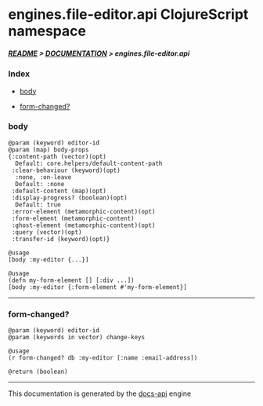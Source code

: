 
# engines.file-editor.api ClojureScript namespace

##### [README](../../../../README.md) > [DOCUMENTATION](../../../COVER.md) > engines.file-editor.api

### Index

- [body](#body)

- [form-changed?](#form-changed)

### body

```
@param (keyword) editor-id
@param (map) body-props
{:content-path (vector)(opt)
  Default: core.helpers/default-content-path
 :clear-behaviour (keyword)(opt)
  :none, :on-leave
  Default: :none
 :default-content (map)(opt)
 :display-progress? (boolean)(opt)
  Default: true
 :error-element (metamorphic-content)(opt)
 :form-element (metamorphic-content)
 :ghost-element (metamorphic-content)(opt)
 :query (vector)(opt)
 :transfer-id (keyword)(opt)}
```

```
@usage
[body :my-editor {...}]
```

```
@usage
(defn my-form-element [] [:div ...])
[body :my-editor {:form-element #'my-form-element}]
```

---

### form-changed?

```
@param (keyword) editor-id
@param (keywords in vector) change-keys
```

```
@usage
(r form-changed? db :my-editor [:name :email-address])
```

```
@return (boolean)
```

---

This documentation is generated by the [docs-api](https://github.com/bithandshake/docs-api) engine


